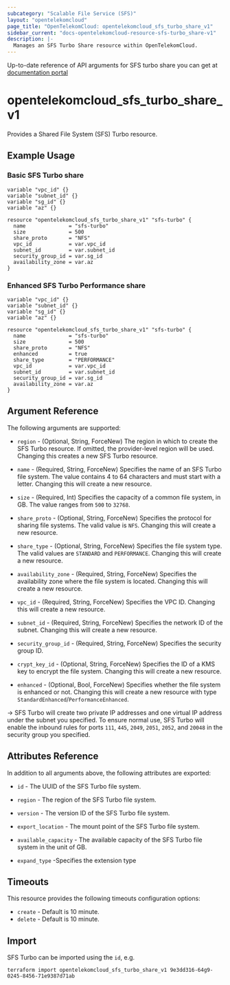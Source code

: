 ```yaml
---
subcategory: "Scalable File Service (SFS)"
layout: "opentelekomcloud"
page_title: "OpenTelekomCloud: opentelekomcloud_sfs_turbo_share_v1"
sidebar_current: "docs-opentelekomcloud-resource-sfs-turbo_share-v1"
description: |-
  Manages an SFS Turbo Share resource within OpenTelekomCloud.
---
```


Up-to-date reference of API arguments for SFS turbo share you can get at
[documentation portal](https://docs.otc.t-systems.com/scalable-file-service/api-ref/sfs_turbo_apis/lifecycle_management)

# opentelekomcloud_sfs_turbo_share_v1

Provides a Shared File System (SFS) Turbo resource.

## Example Usage

### Basic SFS Turbo share

```hcl
variable "vpc_id" {}
variable "subnet_id" {}
variable "sg_id" {}
variable "az" {}

resource "opentelekomcloud_sfs_turbo_share_v1" "sfs-turbo" {
  name              = "sfs-turbo"
  size              = 500
  share_proto       = "NFS"
  vpc_id            = var.vpc_id
  subnet_id         = var.subnet_id
  security_group_id = var.sg_id
  availability_zone = var.az
}
```

### Enhanced SFS Turbo Performance share

```hcl
variable "vpc_id" {}
variable "subnet_id" {}
variable "sg_id" {}
variable "az" {}

resource "opentelekomcloud_sfs_turbo_share_v1" "sfs-turbo" {
  name              = "sfs-turbo"
  size              = 500
  share_proto       = "NFS"
  enhanced          = true
  share_type        = "PERFORMANCE"
  vpc_id            = var.vpc_id
  subnet_id         = var.subnet_id
  security_group_id = var.sg_id
  availability_zone = var.az
}
```

## Argument Reference
The following arguments are supported:

* `region` - (Optional, String, ForceNew) The region in which to create the SFS Turbo resource. If omitted, the
  provider-level region will be used. Changing this creates a new SFS Turbo resource.

* `name` - (Required, String, ForceNew) Specifies the name of an SFS Turbo file system. The value contains 4 to 64
  characters and must start with a letter. Changing this will create a new resource.

* `size` - (Required, Int) Specifies the capacity of a common file system, in GB. The value ranges
  from `500` to `32768`.

* `share_proto` - (Optional, String, ForceNew) Specifies the protocol for sharing file systems. The valid value is `NFS`.
  Changing this will create a new resource.

* `share_type` - (Optional, String, ForceNew) Specifies the file system type. The valid values are `STANDARD` and `PERFORMANCE`.
  Changing this will create a new resource.

* `availability_zone` - (Required, String, ForceNew) Specifies the availability zone where the file system is located.
  Changing this will create a new resource.

* `vpc_id` - (Required, String, ForceNew) Specifies the VPC ID. Changing this will create a new resource.

* `subnet_id` - (Required, String, ForceNew) Specifies the network ID of the subnet. Changing this will create a new resource.

* `security_group_id` - (Required, String, ForceNew) Specifies the security group ID.

* `crypt_key_id` - (Optional, String, ForceNew) Specifies the ID of a KMS key to encrypt the file system.
  Changing this will create a new resource.

* `enhanced` - (Optional, Bool, ForceNew) Specifies whether the file system is enhanced or not. Changing this will
  create a new resource with type `StandardEnhanced`/`PerformanceEnhanced`.

-> SFS Turbo will create two private IP addresses and one virtual IP address under the subnet you specified.
To ensure normal use, SFS Turbo will enable the inbound rules for ports `111`, `445`, `2049`, `2051`, `2052`,
and `20048` in the security group you specified.

## Attributes Reference

In addition to all arguments above, the following attributes are exported:

* `id` - The UUID of the SFS Turbo file system.

* `region` - The region of the SFS Turbo file system.

* `version` - The version ID of the SFS Turbo file system.

* `export_location` - The mount point of the SFS Turbo file system.

* `available_capacity` - The available capacity of the SFS Turbo file system in the unit of GB.

* `expand_type` -Specifies the extension type

## Timeouts

This resource provides the following timeouts configuration options:
  - `create` - Default is 10 minute.
  - `delete` - Default is 10 minute.

## Import

SFS Turbo can be imported using the `id`, e.g.

```shell
terraform import opentelekomcloud_sfs_turbo_share_v1 9e3dd316-64g9-0245-8456-71e9387d71ab
```
